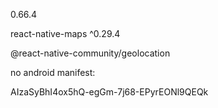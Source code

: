 <!-- RN VERSION -->
0.66.4
<!-- PACKAGES -->
<!-- MAPA -->
react-native-maps ^0.29.4

<!-- LOCALIZAÇÃO -->
@react-native-community/geolocation
<!-- PERMISSÃO -->
no android manifest:
<uses-permission android:name="android.permission.ACCESS_FINE_LOCATION" />
<!-- CHAVE API MAPS-->
AIzaSyBhI4ox5hQ-egGm-7j68-EPyrEONl9QEQk